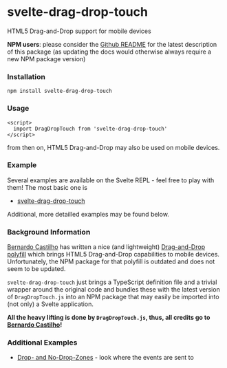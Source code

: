 # svelte-drag-drop-touch #

HTML5 Drag-and-Drop support for mobile devices
 
**NPM users**: please consider the [Github README](https://github.com/rozek/svelte-viewport-info/blob/main/README.md) for the latest description of this package (as updating the docs would otherwise always require a new NPM package version)

### Installation ###

```
npm install svelte-drag-drop-touch
```

### Usage ###

```
<script>
  import DragDropTouch from 'svelte-drag-drop-touch'
</script>
```

from then on, HTML5 Drag-and-Drop may also be used on mobile devices.

### Example ###

Several examples are available on the Svelte REPL - feel free to play with them! The most basic one is

* [svelte-drag-drop-touch](https://svelte.dev/repl/ca95f735e4ff495c9d41d827354744f1)

Additional, more detailled examples may be found below.

### Background Information ###

[Bernardo Castilho](https://github.com/Bernardo-Castilho) has written a nice (and lightweight) [Drag-and-Drop polyfill](https://github.com/Bernardo-Castilho/dragdroptouch) which brings HTML5 Drag-and-Drop capabilities to mobile devices. Unfortunately, the NPM package for that polyfill is outdated and does not seem to be updated.

`svelte-drag-drop-touch` just brings a TypeScript definition file and a trivial wrapper around the original code and bundles these with the latest version of `DragDropTouch.js` into an NPM package that may easily be imported into (not only) a Svelte application.

**All the heavy lifting is done by `DragDropTouch.js`, thus, all credits go to [Bernardo Castilho](https://github.com/Bernardo-Castilho)!**

### Additional Examples ###

* [Drop- and No-Drop-Zones](https://svelte.dev/repl/49e42554b5c844c3a7f10aa4b997e969) - look where the events are sent to

